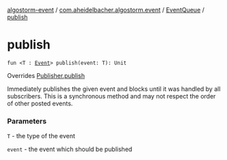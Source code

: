 [algostorm-event](../../index.md) / [com.aheidelbacher.algostorm.event](../index.md) / [EventQueue](index.md) / [publish](.)

# publish

`fun <T : `[`Event`](../-event.md)`> publish(event: T): Unit`

Overrides [Publisher.publish](../-publisher/publish.md)

Immediately publishes the given event and blocks until it was handled by
all subscribers. This is a synchronous method and may not respect the
order of other posted events.

### Parameters

`T` - the type of the event

`event` - the event which should be published